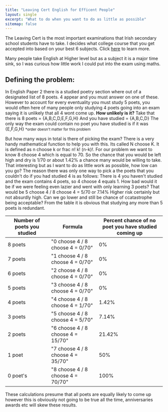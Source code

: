 ```yaml
---
title: "Leaving Cert English for Efficent People"
layout: single
excerpt: "What to do when you want to do as little as possible"
sitemap: false
---
```


The Leaving Cert is the most important examinations that Irish secondary school students have to take. I decides what college course that you get accepted into based on your best 6 subjects. Click <a href="https://www.cao.ie/index.php?page=scoring&s=lcepointsgrid" target="_blank">here</a> to learn more.

Many people take English at Higher level but as a subject it is a major time sink, so I was curious how little work I could put into the exam using maths.
<strong><h2>Defining the problem:</h2></strong>

In English Paper 2 there is a studied poetry section where out of a designated list of 8 poets. 4 appear and you must answer on one of these. However to account for every eventuality you must study 5 poets, you would often here of many people only studying 4 poets going into an exam saying it is unlikely that all 4 wont come up. 
<strong>How unlikely is it?</strong>
Take that there is 8 poets = {A,B,C,D,E,F,G,H}
And you have studied = {A,B,C,D}
The only way the exam could contain no poet you have studied is if it was  {E,F,G,H} <small>*order doesn't matter for this problem</small>

But how many ways in total is there of picking the exam? There is a very handy mathematical function to help you with this. Its called N choose K. It is defined as n choose k or frac n! k! (n-k)!.
For our problem we want to know 8 choose 4 which is equal to 70. So the chance that you would be left high and dry is 1/70 or about 1.42% a chance many would be willing to take.
That interesting but as I want to do as little work as possible, how low can you go?
The reason there was only one way to pick a the poets that you couldn't do if you had studied 4 is as follows: There is 4 you haven't studied and the exam contains 4 poets, so 4 choose 4 equals 1.
How bad would it be if we were feeling even lazier and went with only learning 3 poets?
That would be 5 choose 4 / 8 choose 4 = 5/70 or 7.14% Higher risk certainly but not absurdly high. 
Can we go lower and still be chance of ccatastrophe being acceptable?
From the table it is obvious that studying any more than 5 poets is redundant.

|Number of poets you studied|Formula|Percent chance of no poet you have studied coming up|
| ------------- | ------------- |------------- |
|8 poets|"0 choose 4 / 8 choose 4 = 0/70"|0%|
|7 poets|"1 choose 4 / 8 choose 4 = 0/70"|0%|
|6 poets|"2 choose 4 / 8 choose 4 = 0/70"|0%|
|5 poets|"3 choose 4 / 8 choose 4 = 0/70"|0%|
|4 poets|"4 choose 4 / 8 choose 4 = 1/70"|1.42%|
|3 poets|"5 choose 4 / 8 choose 4 = 5/70"|7.14%|
|2 poets|"6 choose 4 / 8 choose 4 = 15/70"|21.42%|
|1 poet|"7 choose 4 / 8 choose 4 = 35/70"|50%|
|0 poet's|"8 choose 4 / 8 choose 4 = 70/70"|100%|


These calculations presume that all poets are equally likely to come up however this is obviously not going to be true all the time, anniversaries awards etc will skew these results.
